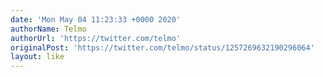 ```yaml
---
date: 'Mon May 04 11:23:33 +0000 2020'
authorName: Telmo
authorUrl: 'https://twitter.com/telmo'
originalPost: 'https://twitter.com/telmo/status/1257269632190296064'
layout: like
---
```

